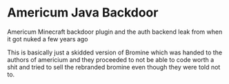 # Americum Java Backdoor
Americum Minecraft backdoor plugin and the auth backend
leak from when it got nuked a few years ago

This is basically just a skidded version of Bromine which was handed to the authors of americium and they proceeded to not be able to code worth a shit and tried to sell the rebranded bromine even though they were told not to.
